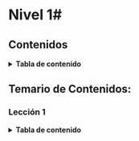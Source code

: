 # Nivel 1#

## Contenidos
<details>
    <summary><b>Tabla de contenido</b></summary>
    <br>
  <ol>
      <li><a href="#Lección-1">Introducción del Curso </a></li>
      <li><a href="#Leccion-2">Temario</a></li>
      <li><a href="#Leccion-3">¿Donde seguí el curso? </a></li>
  </ol>
</details>

## Temario de Contenidos:
### Lección 1
<details>
    <summary><b>Tabla de contenido</b></summary>
    <br>
  <ol>
      <ul>
        <li>Introducción a los lenguajes de programación</li>
        <li>Entorno de Desarrollo Integrado (IDE)</li>
        <li>Programa de Consola (Hola Mundo)</li>
        <li>Tipos de datos en C#</li>
        <li>Variables y constantes</li>
        <li>Conversión implícita y explícita</li>
        <li>Comentarios</li>
        <li>Medidas de seguridad y salud laboral</li>
    </ul>
  </ol>
</details>
<br>


